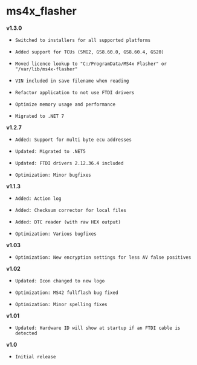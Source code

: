 # ms4x_flasher
**v1.3.0**

-     Switched to installers for all supported platforms
-     Added support for TCUs (SMG2, GS8.60.0, GS8.60.4, GS20)
-     Moved licence lookup to "C:/ProgramData/MS4x Flasher" or "/var/lib/ms4x-flasher"
-     VIN included in save filename when reading
-     Refactor application to not use FTDI drivers
-     Optimize memory usage and performance
-     Migrated to .NET 7

**v1.2.7**
-     Added: Support for multi byte ecu addresses
-     Updated: Migrated to .NET5
-     Updated: FTDI drivers 2.12.36.4 included
-     Optimization: Minor bugfixes

**v1.1.3**
-     Added: Action log
-     Added: Checksum corrector for local files
-     Added: DTC reader (with raw HEX output)
-     Optimization: Various bugfixes

**v1.03**
-     Optimization: New encryption settings for less AV false positives

**v1.02**
-     Updated: Icon changed to new logo
-     Optimization: MS42 fullflash bug fixed
-     Optimization: Minor spelling fixes

**v1.01**
-     Updated: Hardware ID will show at startup if an FTDI cable is detected

**v1.0**
-     Initial release
